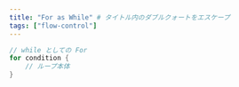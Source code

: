 ```yaml
---
title: "For as While" # タイトル内のダブルクォートをエスケープ
tags: ["flow-control"]
---
```


```go
// while としての For
for condition {
	// ループ本体
}
```